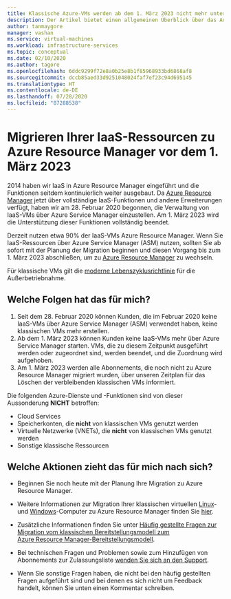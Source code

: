```yaml
---
title: Klassische Azure-VMs werden ab dem 1. März 2023 nicht mehr unterstützt
description: Der Artikel bietet einen allgemeinen Überblick über das Auslaufen klassischer VMs.
author: tanmaygore
manager: vashan
ms.service: virtual-machines
ms.workload: infrastructure-services
ms.topic: conceptual
ms.date: 02/10/2020
ms.author: tagore
ms.openlocfilehash: 6ddc9299f72e8a0b25e8b1f85968933bd6868af8
ms.sourcegitcommit: dccb85aed33d9251048024faf7ef23c94d695145
ms.translationtype: HT
ms.contentlocale: de-DE
ms.lasthandoff: 07/28/2020
ms.locfileid: "87288538"
---
```

# <a name="migrate-your-iaas-resources-to-azure-resource-manager-by-march-1-2023"></a>Migrieren Ihrer IaaS-Ressourcen zu Azure Resource Manager vor dem 1. März 2023 

2014 haben wir IaaS in Azure Resource Manager eingeführt und die Funktionen seitdem kontinuierlich weiter ausgebaut. Da [Azure Resource Manager](https://azure.microsoft.com/features/resource-manager/) jetzt über vollständige IaaS-Funktionen und andere Erweiterungen verfügt, haben wir am 28. Februar 2020 begonnen, die Verwaltung von IaaS-VMs über Azure Service Manager einzustellen. Am 1. März 2023 wird die Unterstützung dieser Funktionen vollständig beendet. 

Derzeit nutzen etwa 90% der IaaS-VMs Azure Resource Manager. Wenn Sie IaaS-Ressourcen über Azure Service Manager (ASM) nutzen, sollten Sie ab sofort mit der Planung der Migration beginnen und diesen Vorgang bis zum 1. März 2023 abschließen, um zu [Azure Resource Manager](../azure-resource-manager/management/index.yml) zu wechseln.

Für klassische VMs gilt die [moderne Lebenszyklusrichtlinie](https://support.microsoft.com/help/30881/modern-lifecycle-policy) für die Außerbetriebnahme.

## <a name="how-does-this-affect-me"></a>Welche Folgen hat das für mich? 

1) Seit dem 28. Februar 2020 können Kunden, die im Februar 2020 keine IaaS-VMs über Azure Service Manager (ASM) verwendet haben, keine klassischen VMs mehr erstellen. 
2) Ab dem 1. März 2023 können Kunden keine IaaS-VMs mehr über Azure Service Manager starten. VMs, die zu diesem Zeitpunkt ausgeführt werden oder zugeordnet sind, werden beendet, und die Zuordnung wird aufgehoben. 
2) Am 1. März 2023 werden alle Abonnements, die noch nicht zu Azure Resource Manager migriert wurden, über unseren Zeitplan für das Löschen der verbleibenden klassischen VMs informiert.  

Die folgenden Azure-Dienste und -Funktionen sind von dieser Aussonderung **NICHT** betroffen: 
- Cloud Services 
- Speicherkonten, die **nicht** von klassischen VMs genutzt werden 
- Virtuelle Netzwerke (VNETs), die **nicht** von klassischen VMs genutzt werden 
- Sonstige klassische Ressourcen

## <a name="what-actions-should-i-take"></a>Welche Aktionen zieht das für mich nach sich? 

- Beginnen Sie noch heute mit der Planung Ihre Migration zu Azure Resource Manager. 

- Weitere Informationen zur Migration Ihrer klassischen virtuellen [Linux](./linux/migration-classic-resource-manager-plan.md)- und [Windows](./windows/migration-classic-resource-manager-plan.md)-Computer zu Azure Resource Manager finden Sie [hier](./windows/migration-classic-resource-manager-overview.md).

- Zusätzliche Informationen finden Sie unter [Häufig gestellte Fragen zur Migration vom klassischen Bereitstellungsmodell zum Azure Resource Manager-Bereitstellungsmodell](./windows/migration-classic-resource-manager-faq.md).

- Bei technischen Fragen und Problemen sowie zum Hinzufügen von Abonnements zur Zulassungsliste [wenden Sie sich an den Support](https://portal.azure.com/#blade/Microsoft_Azure_Support/HelpAndSupportBlade/newsupportrequest).

- Wenn Sie sonstige Fragen haben, die nicht bei den häufig gestellten Fragen aufgeführt sind und bei denen es sich nicht um Feedback handelt, können Sie unten einen Kommentar schreiben.
